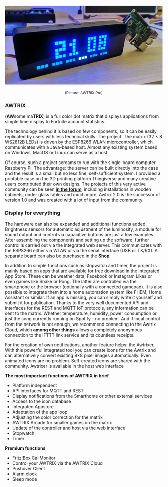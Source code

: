 ![AWTRIX Pro](\assets\awtrix_pro.jpg)
  <small><div align="center">
(Picture: AWTRIX Pro)
</div></small>


### AWTRIX 
(**AW**some ma**TRIX**) is a full color dot matrix that displays applications from simple time display to Fortnite account statistics.

The technology behind it is based on few components, so it can be easily replicated by users with less technical skills. The project. The matrix (32 × 8 WS2812B LEDs) is driven by the ESP8266 WLAN microcontroller, which communicates with a Java-based host. Almost any existing system based on Windows, MacOS or Linux can serve as a host.

Of course, such a project screams to run with the single-board computer Raspberry Pi. The advantage: the server can be built directly into the case and the result is a small but no less fine, self-sufficient system. I provided a printable case on the 3D printing platform Thingiverse and many creative users contributed their own designs. The projects of this very active community can be seen [**in the forum**](https://forum.blueforcer.de/d/22-show-your-awtrix/), including installations in wooden cabinets, under glass tables and much more. Awtrix 2.0 is the successor of version 1.0 and was created with a lot of input from the community. 

### Display for everything
The hardware can also be expanded and additional functions added. Brightness sensors for automatic adjustment of the luminosity, a module for sound output and control via capacitive buttons are just a few examples. After assembling the components and setting up the software, further control is carried out via the integrated web server. This communicates with the ESP8266 either via WLAN or via the serial interface (USB or TX/RX). A separate board can also be purchased in the [**Shop**](https://blueforcer.de/shop/).

In addition to simple functions such as stopwatch and timer, the project is mainly based on apps that are available for free download in the integrated App Store. These can be weather data, Facebook or Instagram Likes or even games like Snake or Pong. The latter are controlled via the smartphone or the browser (optionally with a connected gamepad). It is also possible to integrate them into a home automation system like FHEM, Home Assistant or similar. If an app is missing, you can simply write it yourself and submit it for publication.
Thanks to the very well documented API and interfaces for the REST and MQTT IoT protocols, any information can be sent to the matrix. Whether temperature, humidity, power consumption or just the song currently running on Spotify - no problem. And if local control from the network is not enough, we recommend connecting to the Awtrix Cloud, which **among other things** allows a completely anonymous connection to the IFTTT link service and its countless receipts.

For the creation of own notifications, another feature helps: the Awtrixer. With this powerful integrated tool you can create icons for the Awtrix and can alternatively convert existing 8×8 pixel images automatically. Even animated icons are no problem. Self-created icons are shared with the community. Awtrixer is available in the host web interface


**The most important functions of AWTRIX in brief**

- Platform independent
- API interfaces for MQTT and REST
- Display notifications from the Smarthome or other external services
- Access to the icon database
- Integrated Appstore
- Adaptation of the app loop
- Adjusting the color correction for the matrix
- AWTRIX Arcade for smaller games on the matrix
- Update of the controller and host via the web interface
- Stopwatch
- Timer

**Premium functions**
- Fritz!Box CallMonitor
- Control your AWTRIX via the AWTRIX Cloud
- Pushover Client
- Alarm clock
- Sleep mode